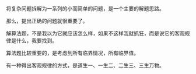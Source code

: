 将复杂问题拆解为一系列的小而简单的问题，是一个主要的解题思路。

那么，提出正确的问题就很重要了。

解算法题，不是我以为它就应该怎么样，如果不这样我就抓狂，而是说它的客观规律是什么，我要找到。

算法题比较重要的，是考虑到所有临界情况，所有临界值。

有一种得出客观规律的方式，是道生一、一生二、二生三、三生万物。

